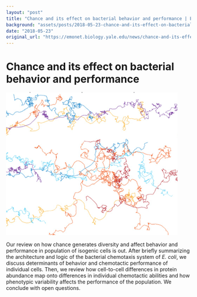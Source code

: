 ```yaml
---
layout: "post"
title: "Chance and its effect on bacterial behavior and performance | Emonet Lab"
background: "assets/posts/2018-05-23-chance-and-its-effect-on-bacterial-behavior-and-performance-emonet-lab/screen_shot_2018-05-25_at_11.34.59_am.png"
date: "2018-05-23"
original_url: "https://emonet.biology.yale.edu/news/chance-and-its-effect-bacterial-behavior-and-performance"
---
```

# Chance and its effect on bacterial behavior and performance

![](assets/posts/2018-05-23-chance-and-its-effect-on-bacterial-behavior-and-performance-emonet-lab/screen_shot_2018-05-25_at_11.34.59_am.png)

Our review on how chance generates diversity and affect behavior and performance in population of isogenic cells is out. After briefly summarizing the architecture and logic of the bacterial chemotaxis system of *E. coli*, we discuss determinants of behavior and chemotactic performance of individual cells. Then, we review how cell-to-cell differences in protein abundance map onto differences in individual chemotactic abilities and how phenotypic variability affects the performance of the population. We conclude with open questions.